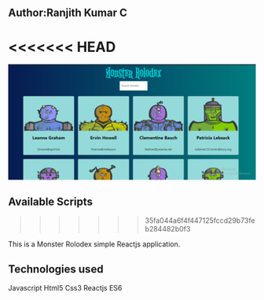 ## Author:Ranjith Kumar C

<<<<<<< HEAD
=======
![pic](https://github.com/ranjithckumar/monster/blob/master/images/Screenshot%20(24).png)

## Available Scripts
>>>>>>> 35fa044a6f4f447125fccd29b73feb284482b0f3

This is a Monster Rolodex simple Reactjs application.



## Technologies used
Javascript
Html5
Css3
Reactjs
ES6



